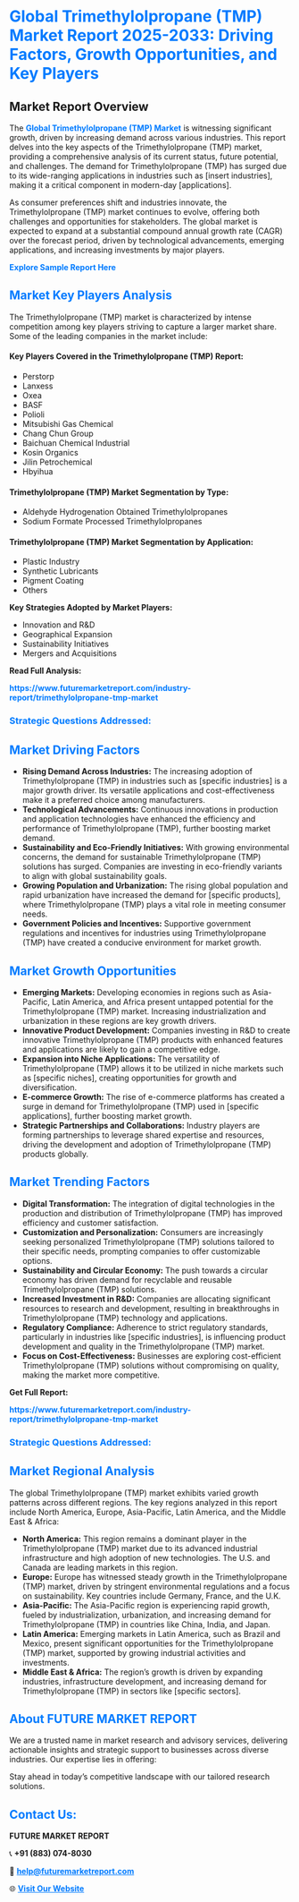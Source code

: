 <h1 style="color: #007BFF;">Global Trimethylolpropane (TMP) Market Report 2025-2033: Driving Factors, Growth Opportunities, and Key Players</h1>

<section id="overview">
<h2>Market Report Overview</h2>
<p>The <a href="https://www.futuremarketreport.com/industry-report/trimethylolpropane-tmp-market" style="color: #007BFF; text-decoration: none;"><strong>Global Trimethylolpropane (TMP) Market</strong></a> is witnessing significant growth, driven by increasing demand across various industries. This report delves into the key aspects of the Trimethylolpropane (TMP) market, providing a comprehensive analysis of its current status, future potential, and challenges. The demand for Trimethylolpropane (TMP) has surged due to its wide-ranging applications in industries such as [insert industries], making it a critical component in modern-day [applications].</p>
<p>As consumer preferences shift and industries innovate, the Trimethylolpropane (TMP) market continues to evolve, offering both challenges and opportunities for stakeholders. The global market is expected to expand at a substantial compound annual growth rate (CAGR) over the forecast period, driven by technological advancements, emerging applications, and increasing investments by major players.</p>
</section>

<section id="overview">
<p><a href="https://www.futuremarketreport.com/request-sample/reportId=102344" style="color: #007BFF; text-decoration: none;"><strong>Explore Sample Report Here</strong></a></p>
</section>

<section id="key-players">
<h2 style="color: #007BFF;">Market Key Players Analysis</h2>
<p>The Trimethylolpropane (TMP) market is characterized by intense competition among key players striving to capture a larger market share. Some of the leading companies in the market include:</p>
<h4>Key Players Covered in the Trimethylolpropane (TMP) Report:</h4>
<ul><li>Perstorp</li><li>Lanxess</li><li>Oxea</li><li>BASF</li><li>Polioli</li><li>Mitsubishi Gas Chemical</li><li>Chang Chun Group</li><li>Baichuan Chemical Industrial</li><li>Kosin Organics</li><li>Jilin Petrochemical</li><li>Hbyihua</li></ul>
<h4>Trimethylolpropane (TMP) Market Segmentation by Type:</h4>
<ul><li>Aldehyde Hydrogenation Obtained Trimethylolpropanes</li><li>Sodium Formate Processed Trimethylolpropanes</li></ul>

<h4>Trimethylolpropane (TMP) Market Segmentation by Application:</h4>
<ul><li>Plastic Industry</li><li>Synthetic Lubricants</li><li>Pigment Coating</li><li>Others</li></ul>
<p><strong>Key Strategies Adopted by Market Players:</strong></p>
<ul>
<li>Innovation and R&D</li>
<li>Geographical Expansion</li>
<li>Sustainability Initiatives</li>
<li>Mergers and Acquisitions</li>
</ul>
</section>

<section>
<p><strong>Read Full Analysis: </strong></p><a href="https://www.futuremarketreport.com/industry-report/trimethylolpropane-tmp-market" style="color: #007BFF; text-decoration: none;"><strong>https://www.futuremarketreport.com/industry-report/trimethylolpropane-tmp-market</strong></a>
<h3 style="color: #007BFF;">Strategic Questions Addressed:</h3>
</section>

<section id="driving-factors">
<h2 style="color: #007BFF;">Market Driving Factors</h2>
<ul>
<li><strong>Rising Demand Across Industries:</strong> The increasing adoption of Trimethylolpropane (TMP) in industries such as [specific industries] is a major growth driver. Its versatile applications and cost-effectiveness make it a preferred choice among manufacturers.</li>
<li><strong>Technological Advancements:</strong> Continuous innovations in production and application technologies have enhanced the efficiency and performance of Trimethylolpropane (TMP), further boosting market demand.</li>
<li><strong>Sustainability and Eco-Friendly Initiatives:</strong> With growing environmental concerns, the demand for sustainable Trimethylolpropane (TMP) solutions has surged. Companies are investing in eco-friendly variants to align with global sustainability goals.</li>
<li><strong>Growing Population and Urbanization:</strong> The rising global population and rapid urbanization have increased the demand for [specific products], where Trimethylolpropane (TMP) plays a vital role in meeting consumer needs.</li>
<li><strong>Government Policies and Incentives:</strong> Supportive government regulations and incentives for industries using Trimethylolpropane (TMP) have created a conducive environment for market growth.</li>
</ul>
</section>

<section id="growth-opportunities">
<h2 style="color: #007BFF;">Market Growth Opportunities</h2>
<ul>
<li><strong>Emerging Markets:</strong> Developing economies in regions such as Asia-Pacific, Latin America, and Africa present untapped potential for the Trimethylolpropane (TMP) market. Increasing industrialization and urbanization in these regions are key growth drivers.</li>
<li><strong>Innovative Product Development:</strong> Companies investing in R&D to create innovative Trimethylolpropane (TMP) products with enhanced features and applications are likely to gain a competitive edge.</li>
<li><strong>Expansion into Niche Applications:</strong> The versatility of Trimethylolpropane (TMP) allows it to be utilized in niche markets such as [specific niches], creating opportunities for growth and diversification.</li>
<li><strong>E-commerce Growth:</strong> The rise of e-commerce platforms has created a surge in demand for Trimethylolpropane (TMP) used in [specific applications], further boosting market growth.</li>
<li><strong>Strategic Partnerships and Collaborations:</strong> Industry players are forming partnerships to leverage shared expertise and resources, driving the development and adoption of Trimethylolpropane (TMP) products globally.</li>
</ul>
</section>

<section id="trending-factors">
<h2 style="color: #007BFF;">Market Trending Factors</h2>
<ul>
<li><strong>Digital Transformation:</strong> The integration of digital technologies in the production and distribution of Trimethylolpropane (TMP) has improved efficiency and customer satisfaction.</li>
<li><strong>Customization and Personalization:</strong> Consumers are increasingly seeking personalized Trimethylolpropane (TMP) solutions tailored to their specific needs, prompting companies to offer customizable options.</li>
<li><strong>Sustainability and Circular Economy:</strong> The push towards a circular economy has driven demand for recyclable and reusable Trimethylolpropane (TMP) solutions.</li>
<li><strong>Increased Investment in R&D:</strong> Companies are allocating significant resources to research and development, resulting in breakthroughs in Trimethylolpropane (TMP) technology and applications.</li>
<li><strong>Regulatory Compliance:</strong> Adherence to strict regulatory standards, particularly in industries like [specific industries], is influencing product development and quality in the Trimethylolpropane (TMP) market.</li>
<li><strong>Focus on Cost-Effectiveness:</strong> Businesses are exploring cost-efficient Trimethylolpropane (TMP) solutions without compromising on quality, making the market more competitive.</li>
</ul>
</section>

<section>
<p><strong>Get Full Report: </strong></p><a href="https://www.futuremarketreport.com/industry-report/trimethylolpropane-tmp-market" style="color: #007BFF; text-decoration: none;"><strong>https://www.futuremarketreport.com/industry-report/trimethylolpropane-tmp-market</strong></a>
<h3 style="color: #007BFF;">Strategic Questions Addressed:</h3>
</section>


<section id="regional-analysis">
<h2 style="color: #007BFF;">Market Regional Analysis</h2>
<p>The global Trimethylolpropane (TMP) market exhibits varied growth patterns across different regions. The key regions analyzed in this report include North America, Europe, Asia-Pacific, Latin America, and the Middle East & Africa:</p>
<ul>
<li><strong>North America:</strong> This region remains a dominant player in the Trimethylolpropane (TMP) market due to its advanced industrial infrastructure and high adoption of new technologies. The U.S. and Canada are leading markets in this region.</li>
<li><strong>Europe:</strong> Europe has witnessed steady growth in the Trimethylolpropane (TMP) market, driven by stringent environmental regulations and a focus on sustainability. Key countries include Germany, France, and the U.K.</li>
<li><strong>Asia-Pacific:</strong> The Asia-Pacific region is experiencing rapid growth, fueled by industrialization, urbanization, and increasing demand for Trimethylolpropane (TMP) in countries like China, India, and Japan.</li>
<li><strong>Latin America:</strong> Emerging markets in Latin America, such as Brazil and Mexico, present significant opportunities for the Trimethylolpropane (TMP) market, supported by growing industrial activities and investments.</li>
<li><strong>Middle East & Africa:</strong> The region’s growth is driven by expanding industries, infrastructure development, and increasing demand for Trimethylolpropane (TMP) in sectors like [specific sectors].</li>
</ul>
</section>

<footer>
<h2 style="color: #007BFF;">About FUTURE MARKET REPORT</h2>
<p>We are a trusted name in market research and advisory services, delivering actionable insights and strategic support to businesses across diverse industries. Our expertise lies in offering:</p>

<p>Stay ahead in today’s competitive landscape with our tailored research solutions.</p>

<h2 style="color: #007BFF;">Contact Us:</h2>
<p><strong>FUTURE MARKET REPORT</strong></p>
<p>📞 <strong>+91 (883) 074-8030</strong></p>
<p>📧 <strong><a href="mailto:help@futuremarketreport.com" style="color: #007BFF;">help@futuremarketreport.com</a></strong></p>
<p>🌐 <strong><a href="https://www.futuremarketreport.com/" style="color: #007BFF;">Visit Our Website</a></strong></p>
</footer>